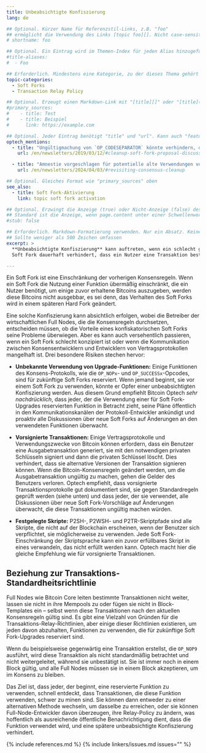 ```yaml
---
title: Unbeabsichtigte Konfiszierung
lang: de

## Optional. Kürzer Name für Referenzstil-Links, z.B. "foo"
## ermöglicht die Verwendung des Links [topic foo][]. Nicht case-sensitive
# shortname: foo

## Optional. Ein Eintrag wird im Themen-Index für jeden Alias hinzugefügt
#title-aliases:
#  - Foo

## Erforderlich. Mindestens eine Kategorie, zu der dieses Thema gehört
topic-categories:
  - Soft Forks
  - Transaction Relay Policy

## Optional. Erzeugt einen Markdown-Link mit "[title][]" oder "[title](link)"
#primary_sources:
#    - title: Test
#    - title: Beispiel
#      link: https://example.com

## Optional. Jeder Eintrag benötigt "title" und "url". Kann auch "feature: true" verwenden, um den Eintrag fett darzustellen sowie "date"
optech_mentions:
  - title: "Ungültigmachung von `OP_CODESEPARATOR` könnte verhindern, dass existierende UTXOs ausgegeben werden"
    url: /en/newsletters/2019/03/12/#cleanup-soft-fork-proposal-discussion

  - title: "Amnestie vorgeschlagen für potentielle alte Verwendungen von `OP_CODESEPARATOR` in neuem Cleanup-Vorschlag"
    url: /en/newsletters/2024/04/03/#revisiting-consensus-cleanup

## Optional. Gleiches Format wie "primary_sources" oben
see_also:
  - title: Soft Fork-Aktivierung
    link: topic soft fork activation

## Optional. Erzwingt die Anzeige (true) oder Nicht-Anzeige (false) des Stub-Themen-Hinweises.
## Standard ist die Anzeige, wenn page.content unter einer Schwellenwortanzahl liegt
#stub: false

## Erforderlich. Markdown-Formatierung verwenden. Nur ein Absatz. Keine Links erlaubt.
## Sollte weniger als 500 Zeichen umfassen
excerpt: >
  **Unbeabsichtigte Konfiszierung** kann auftreten, wenn ein schlecht gestalteter
  Soft Fork dauerhaft verhindert, dass ein Nutzer eine Transaktion bestätigen lassen kann.

---
```

Ein Soft Fork ist eine Einschränkung der vorherigen Konsensregeln. Wenn ein Soft
Fork die Nutzung einer Funktion übermäßig einschränkt, die ein Nutzer benötigt,
um einige zuvor erhaltene Bitcoins auszugeben, werden diese Bitcoins nicht ausgebbar,
es sei denn, das Verhalten des Soft Forks wird in einem späteren Hard Fork geändert.

Eine solche Konfiszierung kann absichtlich erfolgen, wobei die Betreiber der
wirtschaftlichen Full Nodes, die die Konsensregeln durchsetzen, entscheiden müssen,
ob die Vorteile eines konfiskatorischen Soft Forks seine Probleme überwiegen. Aber
es kann auch versehentlich passieren, wenn ein Soft Fork schlecht konzipiert ist oder
wenn die Kommunikation zwischen Konsensentwicklern und Entwicklern von Vertragsprotokollen
mangelhaft ist. Drei besondere Risiken stechen hervor:

- **Unbekannte Verwendung von Upgrade-Funktionen:** Einige Funktionen des Konsens-Protokolls,
  wie die `OP_NOPx`- und `OP_SUCCESSx`-Opcodes, sind für zukünftige Soft Forks reserviert.
  Wenn jemand beginnt, sie vor einem Soft Fork zu verwenden, könnte er Opfer einer
  unbeabsichtigten Konfiszierung werden. Aus diesem Grund empfiehlt Bitcoin Optech
  *sehr nachdrücklich*, dass jeder, der die Verwendung einer für Soft Fork-Upgrades reservierten
  Funktion in Betracht zieht, seine Pläne öffentlich in den Kommunikationskanälen der
  Protokoll-Entwickler ankündigt und proaktiv alle Diskussionen über neue Soft Forks
  auf Änderungen an den verwendeten Funktionen überwacht.

- **Vorsignierte Transaktionen:** Einige Vertragsprotokolle und Verwendungszwecke von
  Bitcoin können erfordern, dass ein Benutzer eine Ausgabetransaktion generiert, sie mit den
  notwendigen privaten Schlüsseln signiert und dann die privaten Schlüssel löscht.
  Dies verhindert, dass sie alternative Versionen der Transaktion signieren können.
  Wenn die Bitcoin-Konsensregeln geändert werden, um die Ausgabetransaktion ungültig
  zu machen, gehen die Gelder des Benutzers verloren. Optech empfiehlt, dass vorsignierte
  Transaktionsprotokolle gut dokumentiert sind, sie gegen Standardregeln geprüft werden
  (siehe unten) und dass jeder, der sie verwendet, alle Diskussionen über neue Soft
  Fork-Vorschläge auf Änderungen überwacht, die diese Transaktionen ungültig machen würden.

- **Festgelegte Skripte:** P2SH-, P2WSH- und P2TR-Skriptpfade sind alle Skripte,
  die nicht auf der Blockchain erscheinen, wenn der Benutzer sich verpflichtet,
  sie möglicherweise zu verwenden. Jede Soft Fork-Einschränkung der Skriptsprache
  kann ein zuvor erfüllbares Skript in eines verwandeln, das nicht erfüllt werden kann.
  Optech macht hier die gleiche Empfehlung wie für vorsignierte Transaktionen.

## Beziehung zur Transaktions-Standardheitsrichtlinie

Full Nodes wie Bitcoin Core leiten bestimmte Transaktionen nicht weiter,
lassen sie nicht in ihre Mempools zu oder fügen sie nicht in Block-Templates ein
– selbst wenn diese Transaktionen nach den aktuellen Konsensregeln gültig sind.
Es gibt eine Vielzahl von Gründen für die Transaktions-Relay-Richtlinien, aber
einige dieser Richtlinien existieren, um jeden davon abzuhalten, Funktionen zu
verwenden, die für zukünftige Soft Fork-Upgrades reserviert sind.

Wenn du beispielsweise gegenwärtig eine Transaktion erstellst, die `OP_NOP9` ausführt,
wird diese Transaktion als nicht standardmäßig betrachtet und nicht weitergeleitet,
während sie unbestätigt ist. Sie ist immer noch in einem Block gültig, und alle
Full Nodes müssen sie in einem Block akzeptieren, um im Konsens zu bleiben.

Das Ziel ist, dass jeder, der beginnt, eine reservierte Funktion zu verwenden, schnell
entdeckt, dass Transaktionen, die diese Funktion verwenden, schwer zu minen sind.
Sie können dann entweder zu einer alternativen Methode wechseln, um dasselbe zu erreichen,
oder sie können Full-Node-Entwickler davon überzeugen, ihre Relay-Policy zu ändern, was
hoffentlich als ausreichende öffentliche Benachrichtigung dient, dass die Funktion
verwendet wird, und eine spätere unbeabsichtigte Konfiszierung verhindert.

{% include references.md %}
{% include linkers/issues.md issues="" %}
